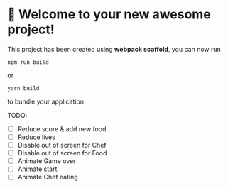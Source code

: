 # 🚀 Welcome to your new awesome project!

This project has been created using **webpack scaffold**, you can now run

```
npm run build
```

or

```
yarn build
```

to bundle your application

TODO:
* [ ] Reduce score & add new food
* [ ] Reduce lives
* [ ] Disable out of screen for Chef
* [ ] Disable out of screen for Food
* [ ] Animate Game over
* [ ] Animate start
* [ ] Animate Chef eating
